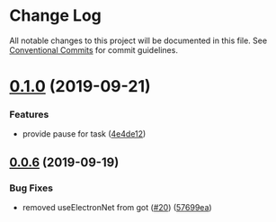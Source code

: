 # Change Log

All notable changes to this project will be documented in this file.
See [Conventional Commits](https://conventionalcommits.org) for commit guidelines.

# [0.1.0](https://github.com/ci010/ts-minecraft/compare/@xmcl/net@0.0.6...@xmcl/net@0.1.0) (2019-09-21)


### Features

* provide pause for task ([4e4de12](https://github.com/ci010/ts-minecraft/commit/4e4de12))





## [0.0.6](https://github.com/ci010/ts-minecraft/compare/@xmcl/net@0.0.5...@xmcl/net@0.0.6) (2019-09-19)


### Bug Fixes

* removed useElectronNet from got ([#20](https://github.com/ci010/ts-minecraft/issues/20)) ([57699ea](https://github.com/ci010/ts-minecraft/commit/57699ea))
